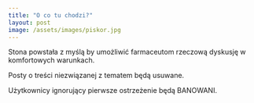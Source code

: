 ```yaml
---
title: "O co tu chodzi?"
layout: post
image: /assets/images/piskor.jpg
---
```


Stona powstała z myślą by umożliwić farmaceutom rzeczową dyskusję w komfortowych warunkach.

Posty o treści niezwiązanej z tematem będą usuwane.

Użytkownicy ignorujący pierwsze ostrzeżenie będą BANOWANI.



